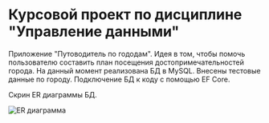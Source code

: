 # Курсовой проект по дисциплине "Управление данными"

Приложение "Путоводитель по гододам". Идея в том, чтобы помочь пользователю составить план посещения достопримечательностей города.
На данный момент реализована БД в MySQL. Внесены тестовые данные по городу. Подключение БД к коду с помощью EF Core. 

Скрин ER диаграммы БД.

![ЕR диаграмма](https://github.com/user-attachments/assets/ec7664fa-fa10-4e0a-aa54-bf463f80686d)
